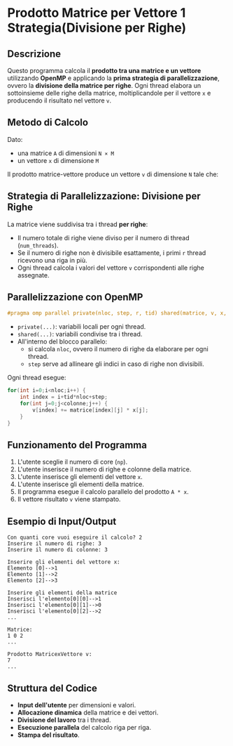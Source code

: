 # Prodotto Matrice per Vettore 1 Strategia(Divisione per Righe)

## Descrizione
Questo programma calcola il **prodotto tra una matrice e un vettore** utilizzando **OpenMP** e applicando la **prima strategia di parallelizzazione**, ovvero la **divisione della matrice per righe**. Ogni thread elabora un sottoinsieme delle righe della matrice, moltiplicandole per il vettore `x` e producendo il risultato nel vettore `v`.

## Metodo di Calcolo
Dato:
- una matrice `A` di dimensioni `N × M`
- un vettore `x` di dimensione `M`

Il prodotto matrice-vettore produce un vettore `v` di dimensione `N` tale che:



## Strategia di Parallelizzazione: Divisione per Righe
La matrice viene suddivisa tra i thread **per righe**:
- Il numero totale di righe viene diviso per il numero di thread (`num_threads`).
- Se il numero di righe non è divisibile esattamente, i primi `r` thread ricevono una riga in più.
- Ogni thread calcola i valori del vettore `v` corrispondenti alle righe assegnate.

## Parallelizzazione con OpenMP
```c
#pragma omp parallel private(nloc, step, r, tid) shared(matrice, v, x, righe, colonne, num_threads)
```
- `private(...)`: variabili locali per ogni thread.
- `shared(...)`: variabili condivise tra i thread.
- All'interno del blocco parallelo:
  - si calcola `nloc`, ovvero il numero di righe da elaborare per ogni thread.
  - `step` serve ad allineare gli indici in caso di righe non divisibili.

Ogni thread esegue:
```c
for(int i=0;i<nloc;i++) {
    int index = i+tid*nloc+step;
    for(int j=0;j<colonne;j++) {
        v[index] += matrice[index][j] * x[j];
    }
}
```

## Funzionamento del Programma
1. L'utente sceglie il numero di core (`np`).
2. L'utente inserisce il numero di righe e colonne della matrice.
3. L'utente inserisce gli elementi del vettore `x`.
4. L'utente inserisce gli elementi della matrice.
5. Il programma esegue il calcolo parallelo del prodotto `A * x`.
6. Il vettore risultato `v` viene stampato.

## Esempio di Input/Output
```
Con quanti core vuoi eseguire il calcolo? 2
Inserire il numero di righe: 3
Inserire il numero di colonne: 3

Inserire gli elementi del vettore x:
Elemento [0]-->1
Elemento [1]-->2
Elemento [2]-->3

Inserire gli elementi della matrice
Inserisci l'elemento[0][0]-->1
Inserisci l'elemento[0][1]-->0
Inserisci l'elemento[0][2]-->2
...

Matrice:
1 0 2
...

Prodotto MatricexVettore v:
7
...
```

## Struttura del Codice
- **Input dell'utente** per dimensioni e valori.
- **Allocazione dinamica** della matrice e dei vettori.
- **Divisione del lavoro** tra i thread.
- **Esecuzione parallela** del calcolo riga per riga.
- **Stampa del risultato**.

